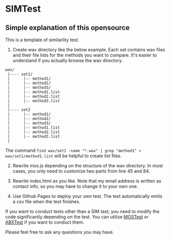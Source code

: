 # SIMTest

## Simple explanation of this opensource

This is a template of similarlity test.

1. Create wav directory like the below example. Each set contains wav files and their file lists for the methods you want to compare. It's easier to understand if you actually browse the wav directory.

```
wav/
 |---- set1/
 |      |-- method1/
 |      |-- method2/
 |      |-- method3/
 |      |-- method1.list
 |      |-- method2.list
 |      |-- method3.list
 |
 |---- set2
 |      |-- method1/
 |      |-- method2/
 |      |-- method3/
 |      |-- method1.list
 |      |-- method2.list
 |      |-- method3.list
 |
 ```
 The command ```find wav/set1 -name "*.wav" | grep "method1" > wav/set1/method1.list``` will be helpful to create list files.

2. Rewrite mos.js depending on the structure of the wav directory. In most cases, you only need to customize two parts from line 45 and 84.

3. Rewrite index.html as you like. Note that my email address is written as contact info, so you may have to change it to your own one.

4. Use Github Pages to deploy your own test. The test automatically emits a csv file when the test finishes.

If you want to conduct tests other than a SIM test, you need to modify the code significantly depending on the test.
You can utilize [MOSTest](https://github.com/chomeyama/MOSTest) or [ABXTest](https://github.com/chomeyama/ABXTest) if you want to conduct them.

Please feel free to ask any questions you may have.
